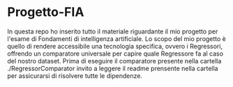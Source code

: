# Progetto-FIA
In questa repo ho inserito tutto il materiale riguardante il mio progetto per l'esame di Fondamenti di intelligenza artificiale. Lo scopo del mio progetto è quello di rendere accessibile una tecnologia specifica, ovvero i Regressori, offrendo un comparatore universale per capire quale Regressore fa al caso del nostro dataset.
Prima di eseguire il comparatore presente nella cartella ./RegressorComparator invito a leggere il readme prensente nella cartella per assicurarsi di risolvere tutte le dipendenze.

